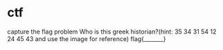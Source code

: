 # ctf
capture the flag problem
Who is this greek historian?(hint: 35 34 31 54 12 24 45 43 and use the image for reference) flag{_______}
